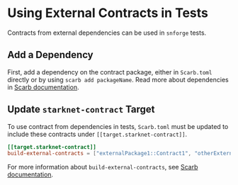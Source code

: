 # Using External Contracts in Tests

Contracts from external dependencies can be used in `snforge` tests.

## Add a Dependency

First, add a dependency on the contract package, either in `Scarb.toml` directly or by using `scarb add packageName`.
Read more about dependencies
in [Scarb documentation](https://docs.swmansion.com/scarb/docs/guides/dependencies.html#adding-a-dependency).

## Update `starknet-contract` Target

To use contract from dependencies in tests, `Scarb.toml` must be updated to include these contracts under
`[[target.starknet-contract]]`.

```toml
[[target.starknet-contract]]
build-external-contracts = ["externalPackage1::Contract1", "otherExternalPackage::path::to::Contract2"]
```

For more information about `build-external-contracts`,
see [Scarb documentation](https://docs.swmansion.com/scarb/docs/extensions/starknet/contract-target.html#compiling-external-contracts).
